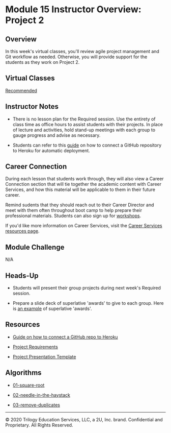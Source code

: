 # Module 15 Instructor Overview: Project 2

## Overview

In this week's virtual classes, you'll review agile project management and Git workflow as needed. Otherwise, you will provide support for the students as they work on Project 2.

## Virtual Classes

[Recommended](./15.1-RECOMMENDED.md)

## Instructor Notes

* There is no lesson plan for the Required session. Use the entirety of class time as office hours to assist students with their projects. In place of lecture and activities, hold stand-up meetings with each group to gauge progress and advise as necessary.

* Students can refer to this [guide](../../01-Class-Content/15-Project-2/04-Supplemental/GitHubHerokuConnect.md) on how to connect a GitHub repository to Heroku for automatic deployment.

## Career Connection

During each lesson that students work through, they will also view a Career Connection section that will tie together the academic content with Career Services, and how this material will be applicable to them in their future career.

Remind sudents that they should reach out to their Career Director and meet with them often throughout boot camp to help prepare their professional materials. Students can also sign up for [workshops](https://careerservicesonlineevents.splashthat.com/).

If you'd like more information on Career Services, visit the [Career Services resources page](http://bit.ly/CodingCS).

## Module Challenge

N/A

## Heads-Up

* Students will present their group projects during next week's Required session. 

* Prepare a slide deck of superlative 'awards' to give to each group. Here is [an example](https://docs.google.com/presentation/d/1QlPJhHnHvLLtKheKl4opm7tibkjjALZeAzwVvZdJDO0/edit?usp=sharing) of superlative 'awards'.

## Resources

* [Guide on how to connect a GitHub repo to Heroku](../../01-Class-Content/15-Project-2/04-Supplemental/GitHubHerokuConnect.md)

* [Project Requirements](../../01-Class-Content/14-MVC/04-Supplemental/Project-Requirements.md)

* [Project Presentation Template](https://docs.google.com/presentation/d/1_u8TKy5zW5UlrVQVnyDEZ0unGI2tjQPDEpA0FNuBKAw/edit)

## Algorithms

* [01-square-root](../../01-Class-Content/15-Project-2/03-Algorithms/01-square-root)

* [02-needle-in-the-haystack](../../01-Class-Content/15-Project-2/03-Algorithms/02-needle-in-the-haystack)

* [03-remove-duplicates](../../01-Class-Content/15-Project-2/03-Algorithms/03-remove-duplicates)

---
© 2020 Trilogy Education Services, LLC, a 2U, Inc. brand.  Confidential and Proprietary.  All Rights Reserved.